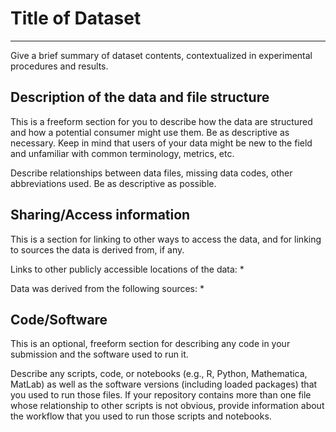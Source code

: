# Title of Dataset
---

Give a brief summary of dataset contents, contextualized in experimental procedures and results.


## Description of the data and file structure

This is a freeform section for you to describe how the data are structured and how a potential consumer might use them. Be as descriptive as necessary. Keep in mind that users of your data might be new to the field and unfamiliar with common terminology, metrics, etc.

Describe relationships between data files, missing data codes, other abbreviations used. Be as descriptive as possible.


## Sharing/Access information

This is a section for linking to other ways to access the data, and for linking to sources the data is derived from, if any.

Links to other publicly accessible locations of the data:
  * 

Data was derived from the following sources:
  * 


## Code/Software

This is an optional, freeform section for describing any code in your submission and the software used to run it.

Describe any scripts, code, or notebooks (e.g., R, Python, Mathematica, MatLab) as well as the software versions (including loaded packages) that you used to run those files. If your repository contains more than one file whose relationship to other scripts is not obvious, provide information about the workflow that you used to run those scripts and notebooks.